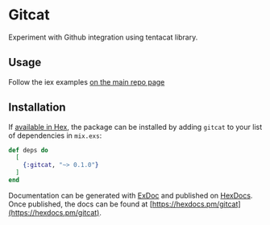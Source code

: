 # Gitcat

Experiment with Github integration using tentacat library.

## Usage
Follow the iex examples [on the main repo page](https://github.com/edgurgel/tentacat)

## Installation

If [available in Hex](https://hex.pm/docs/publish), the package can be installed
by adding `gitcat` to your list of dependencies in `mix.exs`:

```elixir
def deps do
  [
    {:gitcat, "~> 0.1.0"}
  ]
end
```

Documentation can be generated with [ExDoc](https://github.com/elixir-lang/ex_doc)
and published on [HexDocs](https://hexdocs.pm). Once published, the docs can
be found at [https://hexdocs.pm/gitcat](https://hexdocs.pm/gitcat).

